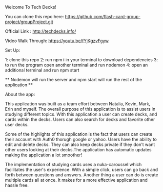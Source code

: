 Welcome To Tech Decks! 

You can clone this repo here: 
https://github.com/flash-card-group-project/groupProject.git

Official Link : http://techdecks.info/

Video Walk Through: https://youtu.be/fYjKgzvFgyw


Set Up: 

1: clone this repo
2: run npm i in your terminal to download dependencies
3: to run the program open another terminal and run nodemon
4: open an additional terminal and run npm start 

** Nodemon will run the server and npm start will run the rest of the application ** 

About the app: 

This application was built as a team effort between Natalia, Kevin, Mark, Erin and myself. The overall purpose of this application is to assist users in studying different topics. With this application a user can create decks, and cards within the decks. Users can also search for decks and favorite other user decks. 


Some of the highlights of this application is the fact that users can create their account with Auth0 thorugh google or yahoo. Users have the ability to edit and delete decks. They can also keep decks private if they don't want other users looking at their decks.The application has automatic updates making the application a lot smoother!

The implementation of studying cards uses a nuka-caroussel which facilitates the user's experience. With a simple click, users can go back and forth between questions and answers. Another thing a user can do is create multiple cards all at once. It makes for a more effective application and hassle free. 

